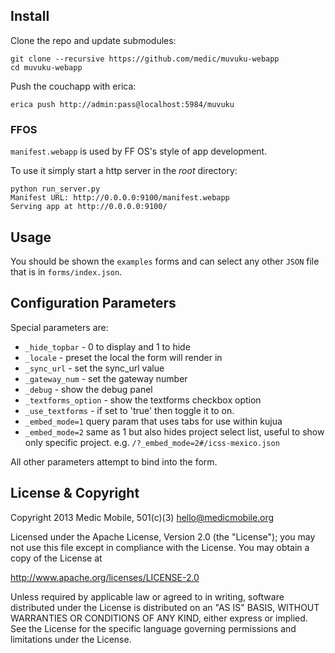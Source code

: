 ## Install

Clone the repo and update submodules:

    git clone --recursive https://github.com/medic/muvuku-webapp
    cd muvuku-webapp

Push the couchapp with erica:

    erica push http://admin:pass@localhost:5984/muvuku

### FFOS

`manifest.webapp` is used by FF OS's style of app development.

To use it simply start a http server in the _root_ directory:

    python run_server.py 
    Manifest URL: http://0.0.0.0:9100/manifest.webapp
    Serving app at http://0.0.0.0:9100/

## Usage

You should be shown the `examples` forms and can select any other `JSON` file
that is in `forms/index.json`.

## Configuration Parameters

Special parameters are:

* `_hide_topbar` - 0 to display and 1 to hide
* `_locale` - preset the local the form will render in
* `_sync_url` - set the sync_url value
* `_gateway_num` - set the gateway number
* `_debug` - show the debug panel
* `_textforms_option` - show the textforms checkbox option
* `_use_textforms` - if set to 'true' then toggle it to on.
* `_embed_mode=1` query param that uses tabs for use within kujua 
* `_embed_mode=2` same as 1 but also hides project select list, useful to show only specific project. e.g. `/?_embed_mode=2#/icss-mexico.json`

All other parameters attempt to bind into the form.

## License & Copyright

Copyright 2013 Medic Mobile, 501(c)(3)  <hello@medicmobile.org>

Licensed under the Apache License, Version 2.0 (the "License");
you may not use this file except in compliance with the License.
You may obtain a copy of the License at

   http://www.apache.org/licenses/LICENSE-2.0

Unless required by applicable law or agreed to in writing, software
distributed under the License is distributed on an "AS IS" BASIS,
WITHOUT WARRANTIES OR CONDITIONS OF ANY KIND, either express or implied.
See the License for the specific language governing permissions and
limitations under the License.
